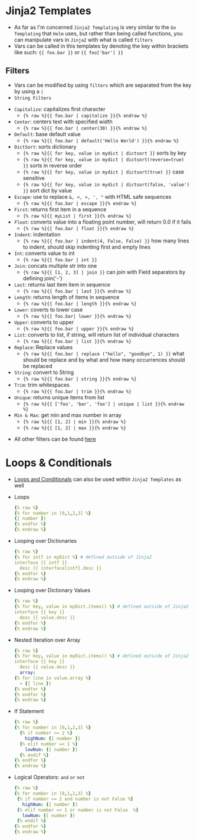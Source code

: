 <h1>Jinja2 Templates</h1>

* As far as I'm concerned `Jinja2 Templating` is very similar to the `Go Templating` that `Helm` uses, but rather than being called functions, you can manipulate vars in `Jinja2` with what is called `filters`
* Vars can be called in this templates by denoting the key within brackets like such: `{{ foo.bar }}` or `{{ foo['bar'] }}`

<h2>Filters</h2>

* Vars can be modified by using `filters` which are separated from the key by using a `|`
* `String Filters`
- `Capitalize`: capitalizes first character
  * `{% raw %}{{ foo.bar | capitalize }}{% endraw %}`
- `Center`: centers text with specified width
   * `{% raw %}{{ foo.bar | center(30) }}{% endraw %}`
- `Default`: base default value
   * `{% raw %}{{ foo.bar | default('Hello World') }}{% endraw %}`
- `DictSort`: sorts dictionary
   * `{% raw %}{{ for key, value in mydict | dictsort }}` sorts by key
   * `{% raw %}{{ for key, value in mydict | dictsort(reverse=true) }}` sorts in reverse order
   * `{% raw %}{{ for key, value in mydict | dictsort(true) }}` case sensitive
   * `{% raw %}{{ for key, value in mydict | dictsort(false, 'value') }}` sort dict by value
- `Escape`: use to replace `&, <, >, ', "` with HTML safe sequences
   * `{% raw %}{{ foo.bar | escape }}{% endraw %}`
- `First`: returns first item in a sequence
   * `{% raw %}{{ myList | first }}{% endraw %}`
- `Float`: converts value into a floating point number, will return 0.0 if it fails
   * `{% raw %}{{ foo.bar | float }}{% endraw %}`
- `Indent`: indentation
   * `{% raw %}{{ foo.bar | indent(4, False, False) }}` how many lines to indent, should skip indenting first and empty lines
- `Int`: converts value to int
   * `{% raw %}{{ foo.bar | int }}` 
- `Join`: concats multiple str into one
   * `{% raw %}{{ [1, 2, 3] | join }}` can join with Field separators by defining join('-')
- `Last`: returns last item item in sequence
   * `{% raw %}{{ foo.bar | last }}{% endraw %}`
- `Length`: returns length of items in sequence
   * `{% raw %}{{ foo.bar | length }}{% endraw %}`
- `Lower`: coverts to lower case
   * `{% raw %}{{ foo.bar| lower }}{% endraw %}`
- `Upper`: converts to upper
   * `{% raw %}{{ foo.bar | upper }}{% endraw %}`
- `List`: converts to list, if string, will return list of individual characters
   * `{% raw %}{{ foo.bar | list }}{% endraw %}`
- `Replace`: Replace values
   * `{% raw %}{{ foo.bar | replace ("hello", "goodbye", 1) }}` what should be replace and by what and how many occurrences should be replaced
- `String`: convert to String
   * `{% raw %}{{ foo.bar | string }}{% endraw %}`
- `Trim`: trim whitespaces 
   * `{% raw %}{{ foo.bar | trim }}{% endraw %}`
- `Unique`: returns unique items from list
   * `{% raw %}{{ ['foo', 'bar', 'foo'] | unique | list }}{% endraw %}`
- `Min & Max`: get min and max number in array
   * `{% raw %}{{ [1, 2] | min }}{% endraw %}`
   * `{% raw %}{{ [1, 2] | max }}{% endraw %}`

* All other filters can be found [here](https://tedboy.github.io/jinja2/templ14.html)

<h1>Loops & Conditionals</h1>

* [Loops and Conditionals](https://ttl255.com/jinja2-tutorial-part-2-loops-and-conditionals/) can also be used within `Jinja2 Templates` as well
* Loops

  ```yml
  {% raw %}
  {% for number in [0,1,2,3] %}
  {{ number }}
  {% endfor %}
  {% endraw %}
  ```

* Looping over Dictionaries

  ```yml
  {% raw %}
  {% for intf in myDict %} # defined outside of Jinja2
  interface {{ intf }}
    desc {{ interface[intf].desc }}
  {% endfor %}
  {% endraw %}
  ```

* Looping over Dictionary Values

  ```yml
  {% raw %}
  {% for key, value in myDict.items() %} # defined outside of Jinja2
  interface {{ key }}
    desc {{ value.desc }}
  {% endfor %}
  {% endraw %}
  ```

* Nested Iteration over Array

  ```yml
  {% raw %}
  {% for key, value in myDict.items() %} # defined outside of Jinja2
  interface {{ key }}
    desc {{ value.desc }}
    array:
  {% for line in value.array %}
    - {{ line }}
  {% endfor %}
  {% endfor %}
  {% endraw %}
  ```

* If Statement

  ```yml
  {% raw %}
  {% for number in [0,1,2,3] %}
    {% if number >= 2 %}
      highNum: {{ number }}
    {% elif number =< 1 %}
      lowNum: {{ number }}
    {% endif %}
  {% endfor %}
  {% endraw %}
  ```

* Logical Operators: `and` `or` `not`

   ```yml
  {% raw %}
  {% for number in [0,1,2,3] %}
    {% if number >= 2 and number is not False %}
      highNum: {{ number }}
    {% elif number =< 1 or number is not False  %}
      lowNum: {{ number }}
    {% endif %}
  {% endfor %}
  {% endraw %}
  ```
